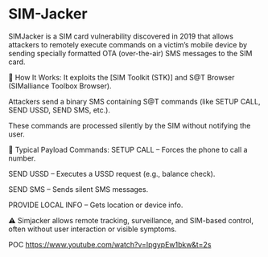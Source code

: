 # SIM-Jacker
SIMJacker is a SIM card vulnerability discovered in 2019 that allows attackers to remotely execute commands on a victim’s mobile device by sending specially formatted OTA (over-the-air) SMS messages to the SIM card.

🧠 How It Works:
It exploits the [SIM Toolkit (STK)] and S@T Browser (SIMalliance Toolbox Browser).

Attackers send a binary SMS containing S@T commands (like SETUP CALL, SEND USSD, SEND SMS, etc.).

These commands are processed silently by the SIM without notifying the user.

📡 Typical Payload Commands:
SETUP CALL – Forces the phone to call a number.

SEND USSD – Executes a USSD request (e.g., balance check).

SEND SMS – Sends silent SMS messages.

PROVIDE LOCAL INFO – Gets location or device info.

⚠️ Simjacker allows remote tracking, surveillance, and SIM-based control, often without user interaction or visible symptoms.

POC https://www.youtube.com/watch?v=IpgypEw1bkw&t=2s
